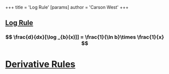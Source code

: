 +++
 title = 'Log Rule'
[params]
	author = 'Carson West'
+++
## [Log Rule](./../log-rule/) 
###  $$ \frac{d}{dx}[\log _{b}(x)]] = \frac{1}{\ln b}\times \frac{1}{x} $$  


# [Derivative Rules](./../derivative-rules/)